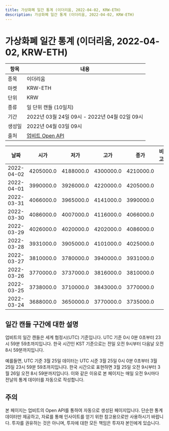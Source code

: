 ```yaml
---
title: 가상화폐 일간 통계 (이더리움, 2022-04-02, KRW-ETH)
description: 가상화폐 일간 통계 (이더리움, 2022-04-02, KRW-ETH)
---
```



가상화폐 일간 통계 (이더리움, 2022-04-02, KRW-ETH)
===

|항목|내용|
|--|--|
|종목|이더리움|
|마켓|KRW-ETH|
|단위|KRW|
|종류|일 단위 캔들 (10일치)|
|기간|2022년 03월 24일 09시 - 2022년 04월 02일 09시|
|생성일|2022년 04월 03일 09시|
|출처|[업비트 Open API](https://docs.upbit.com)|


|날짜|시가|저가|고가|종가|비고|
|--|--|--|--|--|--|
|2022-04-02|4205000.0|4188000.0|4300000.0|4210000.0|    |
|2022-04-01|3990000.0|3926000.0|4220000.0|4205000.0|    |
|2022-03-31|4066000.0|3965000.0|4141000.0|3990000.0|    |
|2022-03-30|4086000.0|4007000.0|4116000.0|4066000.0|    |
|2022-03-29|4026000.0|4020000.0|4202000.0|4086000.0|    |
|2022-03-28|3931000.0|3905000.0|4101000.0|4025000.0|    |
|2022-03-27|3810000.0|3780000.0|3940000.0|3931000.0|    |
|2022-03-26|3770000.0|3737000.0|3816000.0|3810000.0|    |
|2022-03-25|3738000.0|3710000.0|3843000.0|3770000.0|    |
|2022-03-24|3688000.0|3650000.0|3770000.0|3735000.0|    |


일간 캔들 구간에 대한 설명
---


업비트의 일간 캔들은 세계 협정시(UTC) 기준입니다. 
UTC 기준 0시 0분 0초부터 23시 59분 59초까지입니다. 
한국 시간인 KST 기준으로는 전일 오전 9시부터 다음날 오전 8시 59분까지입니다. 


예를들면, UTC 기준 3월 25일 데이터는 UTC 시준 3월 25일 0시 0분 0초부터 3월 25일 23시 59분 59초까지입니다. 
한국 시간으로 표현하면 3월 25일 오전 9시부터 3월 26일 오전 8시 59분까지입니다. 
이와 같은 이유로 본 페이지는 매일 오전 9시마다 전날의 통계 데이터를 자동으로 작성합니다. 


주의
---


본 페이지는 업비트의 Open API를 통하여 자동으로 생성된 페이지입니다. 
단순한 통계 데이터만 제공하고, 자료를 통해 인사이트를 얻기 위한 참고용으로만 사용하시기 바랍니다. 
투자를 권유하는 것은 아니며, 투자에 대한 모든 책임은 투자자 본인에게 있습니다. 
